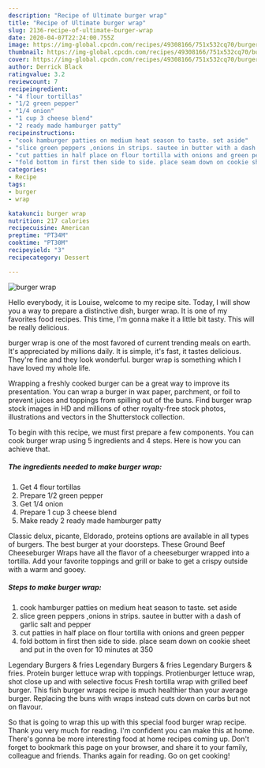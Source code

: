 ```yaml
---
description: "Recipe of Ultimate burger wrap"
title: "Recipe of Ultimate burger wrap"
slug: 2136-recipe-of-ultimate-burger-wrap
date: 2020-04-07T22:24:00.755Z
image: https://img-global.cpcdn.com/recipes/49308166/751x532cq70/burger-wrap-recipe-main-photo.jpg
thumbnail: https://img-global.cpcdn.com/recipes/49308166/751x532cq70/burger-wrap-recipe-main-photo.jpg
cover: https://img-global.cpcdn.com/recipes/49308166/751x532cq70/burger-wrap-recipe-main-photo.jpg
author: Derrick Black
ratingvalue: 3.2
reviewcount: 7
recipeingredient:
- "4 flour tortillas"
- "1/2 green pepper"
- "1/4 onion"
- "1 cup 3 cheese blend"
- "2 ready made hamburger patty"
recipeinstructions:
- "cook hamburger patties on medium heat season to taste. set aside"
- "slice green peppers ,onions in strips. sautee in butter with a dash of garlic salt and pepper"
- "cut patties in half place on flour tortilla with onions and green pepper"
- "fold bottom in first then side to side. place seam down on cookie sheet and put in the oven for 10 minutes at 350"
categories:
- Recipe
tags:
- burger
- wrap

katakunci: burger wrap 
nutrition: 217 calories
recipecuisine: American
preptime: "PT34M"
cooktime: "PT30M"
recipeyield: "3"
recipecategory: Dessert

---
```



![burger wrap](https://img-global.cpcdn.com/recipes/49308166/751x532cq70/burger-wrap-recipe-main-photo.jpg)

Hello everybody, it is Louise, welcome to my recipe site. Today, I will show you a way to prepare a distinctive dish, burger wrap. It is one of my favorites food recipes. This time, I'm gonna make it a little bit tasty. This will be really delicious.

burger wrap is one of the most favored of current trending meals on earth. It's appreciated by millions daily. It is simple, it's fast, it tastes delicious. They're fine and they look wonderful. burger wrap is something which I have loved my whole life.

Wrapping a freshly cooked burger can be a great way to improve its presentation. You can wrap a burger in wax paper, parchment, or foil to prevent juices and toppings from spilling out of the buns. Find burger wrap stock images in HD and millions of other royalty-free stock photos, illustrations and vectors in the Shutterstock collection.


To begin with this recipe, we must first prepare a few components. You can cook burger wrap using 5 ingredients and 4 steps. Here is how you can achieve that.

<!--inarticleads1-->

##### The ingredients needed to make burger wrap:

1. Get 4 flour tortillas
1. Prepare 1/2 green pepper
1. Get 1/4 onion
1. Prepare 1 cup 3 cheese blend
1. Make ready 2 ready made hamburger patty


Classic delux, picante, Eldorado, proteins options are available in all types of burgers. The best burger at your doorsteps. These Ground Beef Cheeseburger Wraps have all the flavor of a cheeseburger wrapped into a tortilla. Add your favorite toppings and grill or bake to get a crispy outside with a warm and gooey. 

<!--inarticleads2-->

##### Steps to make burger wrap:

1. cook hamburger patties on medium heat season to taste. set aside
1. slice green peppers ,onions in strips. sautee in butter with a dash of garlic salt and pepper
1. cut patties in half place on flour tortilla with onions and green pepper
1. fold bottom in first then side to side. place seam down on cookie sheet and put in the oven for 10 minutes at 350


Legendary Burgers &amp; fries Legendary Burgers &amp; fries Legendary Burgers &amp; fries. Protein burger lettuce wrap with toppings. Protienburger lettuce wrap, shot close up and with selective focus Fresh tortilla wrap with grilled beef burger. This fish burger wraps recipe is much healthier than your average burger. Replacing the buns with wraps instead cuts down on carbs but not on flavour. 

So that is going to wrap this up with this special food burger wrap recipe. Thank you very much for reading. I'm confident you can make this at home. There's gonna be more interesting food at home recipes coming up. Don't forget to bookmark this page on your browser, and share it to your family, colleague and friends. Thanks again for reading. Go on get cooking!
